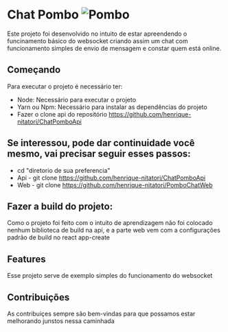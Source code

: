 
# Chat Pombo    ![Pombo](https://github.com/henrique-nitatori/PomboChatWeb/blob/master/src/images/pigeon.svg)


Este projeto foi desenvolvido no intuito de estar apreendendo o funcinamento básico do websocket criando assim um chat com funcionamento simples de envio de mensagem e constar quem está online.

## Começando
Para executar o projeto é necessário ter:
- Node: Necessário para executar o projeto
- Yarn ou Npm: Necessário para instalar as dependências do projeto
- Fazer o clone api do repositório https://github.com/henrique-nitatori/ChatPomboApi

## Se interessou, pode dar continuidade você mesmo, vai precisar seguir esses passos: 

- cd "diretorio de sua preferencia"
- Api - git clone https://github.com/henrique-nitatori/ChatPomboApi
- Web - git clone https://github.com/henrique-nitatori/PomboChatWeb

## Fazer a build do projeto:
Como o projeto foi feito com o intuito de aprendizagem não foi colocado nenhum biblioteca de build na api,
e a parte web vem com a configurações padrão de build no react app-create

## Features
Esse projeto serve de exemplo simples do funcionamento do websocket

## Contribuições
As contribuiçes sempre são bem-vindas para que possamos estar melhorando junstos nessa caminhada
